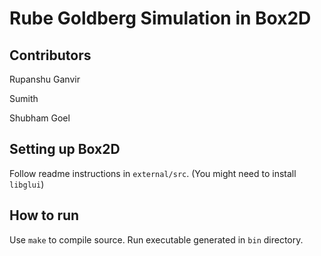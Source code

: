 Rube Goldberg Simulation in Box2D
=================================

Contributors
------------
Rupanshu Ganvir

Sumith

Shubham Goel

Setting up Box2D
----------------
Follow readme instructions in `external/src`.
(You might need to install `libglui`)

How to run
----------
Use `make` to compile source. Run executable generated in `bin` directory.

